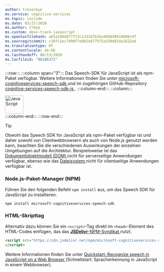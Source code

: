 ```yaml
---
author: trevorbye
ms.service: cognitive-services
ms.topic: include
ms.date: 03/27/2020
ms.author: trbye
ms.custom: devx-track-javascript
ms.openlocfilehash: ab5a106d077713c1332bfb1ba4608d9410086c9f
ms.sourcegitcommit: c28fc1ec7d90f7e8b2e8775f5a250dd14a1622a6
ms.translationtype: HT
ms.contentlocale: de-DE
ms.lasthandoff: 08/13/2020
ms.locfileid: "88186372"
---
```

:::row:::
    :::column span="3":::
        Das Speech-SDK für JavaScript ist als npm-Paket verfügbar. Weitere Informationen finden Sie unter <a href="https://www.npmjs.com/package/microsoft-cognitiveservices-speech-sdk" target="_blank">microsoft-cognitiveservices-speech-sdk <span class="docon docon-navigate-external x-hidden-focus"></span></a> und im zugehörigen GitHub-Repository <a href="https://github.com/Microsoft/cognitive-services-speech-sdk-js" target="_blank">cognitive-services-speech-sdk-js <span class="docon docon-navigate-external x-hidden-focus"></span></a>.
    :::column-end:::
    :::column:::
        <br>
        <div class="icon is-large">
            <img alt="JavaScript" src="https://docs.microsoft.com/media/logos/logo_js.svg"  width="60px">
        </div>
    :::column-end:::
:::row-end:::

> [!TIP]
> Obwohl das Speech SDK for JavaScript als npm-Paket verfügbar ist und daher sowohl von Clientwebbrowsern als auch von Node.js genutzt werden kann, beachten Sie die verschiedenen Auswirkungen der einzelnen Umgebungen auf die Architektur. Beispielsweise ist das <a href="https://en.wikipedia.org/wiki/Document_Object_Model" target="_blank">Dokumentobjektmodell (DOM) <span class="docon docon-navigate-external x-hidden-focus"></span></a> nicht für serverseitige Anwendungen verfügbar, ebenso wie das <a href="https://nodejs.org/api/fs.html" target="_blank">Dateisystem <span class="docon docon-navigate-external x-hidden-focus"></span></a> nicht für clientseitige Anwendungen verfügbar ist.

### <a name="nodejs-package-manager-npm"></a>Node.js-Paket-Manager (NPM)

Führen Sie den folgenden Befehl `npm install` aus, um das Speech SDK für JavaScript zu installieren.

```nodejs
npm install microsoft-cognitiveservices-speech-sdk
```

### <a name="html-script-tag"></a>HTML-Skripttag

Alternativ dazu können Sie ein `<script>`-Tag direkt im `<head>`-Element des HTML-Codes einfügen, das das <a href="https://www.jsdelivr.com/package/npm/microsoft-cognitiveservices-speech-sdk" target="_blank">**JSDelivr**-NPM-Syndikat <span class="docon docon-navigate-external x-hidden-focus"></span></a> nutzt.

```html
<script src="https://cdn.jsdelivr.net/npm/microsoft-cognitiveservices-speech-sdk@latest/distrib/browser/microsoft.cognitiveservices.speech.sdk.bundle-min.js">
</script>
```

Weitere Informationen finden Sie unter <a href="https://github.com/Azure-Samples/cognitive-services-speech-sdk/tree/master/quickstart/javascript/browser" target="_blank">Quickstart: Recognize speech in JavaScript on a Web Browser <span class="docon docon-navigate-external x-hidden-focus"></span></a> (Schnellstart: Spracherkennung in JavaScript in einem Webbrowser).
